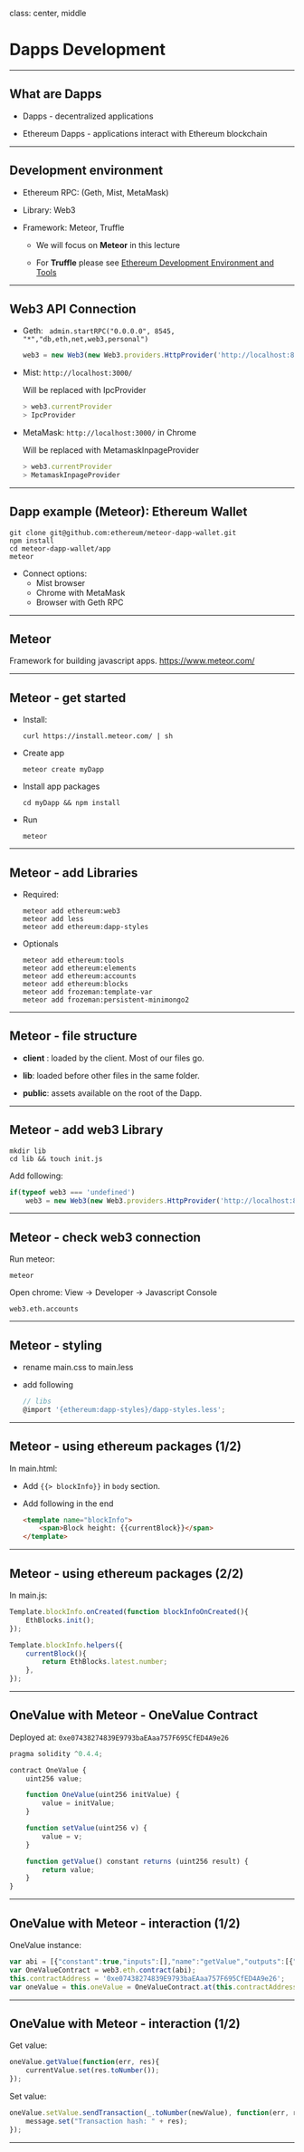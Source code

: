 class: center, middle

# Dapps Development

---

## What are Dapps

- Dapps - decentralized applications

- Ethereum Dapps - applications interact with Ethereum blockchain

---

## Development environment

- Ethereum RPC: (Geth, Mist, MetaMask)

- Library: Web3

- Framework: Meteor, Truffle

    - We will focus on __Meteor__ in this lecture

    - For __Truffle__ please see [Ethereum Development Environment and Tools](https://amisamity.github.io/contract-training/slides/2_Ethereum_Development_Environment_and_Tools.md.html)

---

## Web3 API Connection

- Geth: ` admin.startRPC("0.0.0.0", 8545, "*","db,eth,net,web3,personal")`

    ```Javascript
    web3 = new Web3(new Web3.providers.HttpProvider('http://localhost:8545'));
    ```

- Mist: `http://localhost:3000/`

    Will be replaced with IpcProvider

    ```Javascript
    > web3.currentProvider
    > IpcProvider
    ```

- MetaMask: `http://localhost:3000/` in Chrome

    Will be replaced with MetamaskInpageProvider

    ```Javascript
    > web3.currentProvider
    > MetamaskInpageProvider
    ```

---

## Dapp example (Meteor): Ethereum Wallet

```
git clone git@github.com:ethereum/meteor-dapp-wallet.git
npm install  
cd meteor-dapp-wallet/app
meteor
```

- Connect options:
    - Mist browser
    - Chrome with MetaMask
    - Browser with Geth RPC

---

## Meteor

Framework for building javascript apps.
https://www.meteor.com/

---

## Meteor - get started

- Install:

    `curl https://install.meteor.com/ | sh`

- Create app

    `meteor create myDapp`

- Install app packages

    `cd myDapp && npm install`

- Run

    `meteor`

---

## Meteor - add Libraries

- Required:

    ```
    meteor add ethereum:web3
    meteor add less
    meteor add ethereum:dapp-styles
    ```

- Optionals

    ```
    meteor add ethereum:tools
    meteor add ethereum:elements
    meteor add ethereum:accounts
    meteor add ethereum:blocks
    meteor add frozeman:template-var
    meteor add frozeman:persistent-minimongo2
    ```

---

## Meteor - file structure

- __client__ : loaded by the client. Most of our files go.

- __lib__: loaded before other files in the same folder.

- __public__: assets available on the root of the Dapp.

---

## Meteor - add web3 Library

```
mkdir lib
cd lib && touch init.js
```

Add following:

```Javascript
if(typeof web3 === 'undefined')
    web3 = new Web3(new Web3.providers.HttpProvider('http://localhost:8545'));
```

---

## Meteor - check web3 connection

Run meteor:

```
meteor
```

Open chrome:
    View -> Developer -> Javascript Console

```
web3.eth.accounts
```

---

## Meteor - styling

- rename main.css to main.less

- add following

    ```Javascript
    // libs
    @import '{ethereum:dapp-styles}/dapp-styles.less';

    ```

---

## Meteor - using ethereum packages (1/2)

In main.html:

- Add `{{> blockInfo}}` in `body` section.

- Add following in the end

    ```html
    <template name="blockInfo">
        <span>Block height: {{currentBlock}}</span>
    </template>
    ```

---

## Meteor - using ethereum packages (2/2)

In main.js:

```Javascript
Template.blockInfo.onCreated(function blockInfoOnCreated(){
    EthBlocks.init();
});

Template.blockInfo.helpers({
    currentBlock(){
        return EthBlocks.latest.number;
    },
});
```

---

## OneValue with Meteor - OneValue Contract

Deployed at: `0xe07438274839E9793baEAaa757F695CfED4A9e26`

```Javascript
pragma solidity ^0.4.4;

contract OneValue {
    uint256 value;

    function OneValue(uint256 initValue) {
        value = initValue;
    }

    function setValue(uint256 v) {
        value = v;
    }

    function getValue() constant returns (uint256 result) {
        return value;
    }
}
```

---

## OneValue with Meteor - interaction (1/2)

OneValue instance:

```Javascript
var abi = [{"constant":true,"inputs":[],"name":"getValue","outputs":[{"name":"result","type":"uint256"}],"type":"function"},{"constant":false,"inputs":[{"name":"v","type":"uint256"}],"name":"setValue","outputs":[],"type":"function"},{"inputs":[{"name":"initValue","type":"uint256"}],"type":"constructor"}];;
var OneValueContract = web3.eth.contract(abi);
this.contractAddress = '0xe07438274839E9793baEAaa757F695CfED4A9e26';
var oneValue = this.oneValue = OneValueContract.at(this.contractAddress);
```

---

## OneValue with Meteor - interaction (1/2)

Get value:
```Javascript
oneValue.getValue(function(err, res){
    currentValue.set(res.toNumber());
});
```

Set value:
```Javascript
oneValue.setValue.sendTransaction(_.toNumber(newValue), function(err, res){
    message.set("Transaction hash: " + res);
});
```

----
